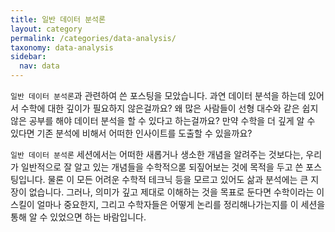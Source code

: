 ```yaml
---
title: 일반 데이터 분석론
layout: category
permalink: /categories/data-analysis/
taxonomy: data-analysis
sidebar:
  nav: data
---
```


`일반 데이터 분석론`과 관련하여 쓴 포스팅을 모았습니다. 과연 데이터 분석을 하는데 있어서 수학에 대한 깊이가 필요하지 않은걸까요? 왜 많은 사람들이 선형 대수와 같은 쉽지 않은 공부를 해야 데이터 분석을 할 수 있다고 하는걸까요? 만약 수학을 더 깊게 알 수 있다면 기존 분석에 비해서 어떠한 인사이트를 도출할 수 있을까요?

`일반 데이터 분석론` 세션에서는 어떠한 새롭거나 생소한 개념을 알려주는 것보다는, 우리가 일반적으로 잘 알고 있는 개념들을 수학적으롣 되짚어보는 것에 목적을 두고 쓴 포스팅입니다. 물론 이 모든 어려운 수학적 테크닉 등을 모르고 있어도 삶과 분석에는 큰 지장이 없습니다. 그러나, 의미가 깊고 제대로 이해하는 것을 목표로 둔다면 수학이라는 이 스킬이 얼마나 중요한지, 그리고 수학자들은 어떻게 논리를 정리해나가는지를 이 세션을 통해 알 수 있었으면 하는 바람입니다.
